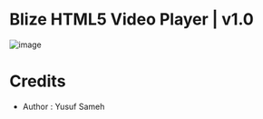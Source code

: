 # Blize HTML5 Video Player | v1.0
![image](https://github.com/user-attachments/assets/f6b807e1-6261-4bc7-b9dd-aa5c298c4740)
# Credits
* Author : Yusuf Sameh
